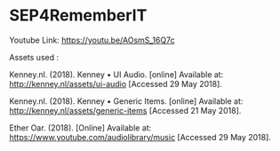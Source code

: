 # SEP4RememberIT

Youtube Link: https://youtu.be/AOsmS_16Q7c

Assets used :

Kenney.nl. (2018). Kenney • UI Audio. [online] Available at: http://kenney.nl/assets/ui-audio [Accessed 29 May 2018].

Kenney.nl. (2018). Kenney • Generic Items. [online] Available at: http://kenney.nl/assets/generic-items [Accessed 21 May 2018].

Ether Oar. (2018). [Online] Available at: https://www.youtube.com/audiolibrary/music [Accessed 29 May 2018].

